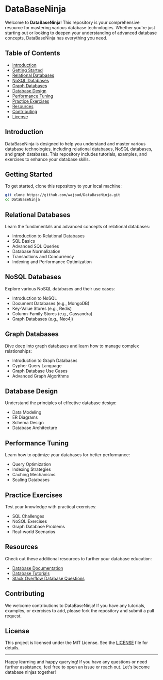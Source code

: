 # DataBaseNinja

Welcome to **DataBaseNinja**! This repository is your comprehensive resource for mastering various database technologies. Whether you're just starting out or looking to deepen your understanding of advanced database concepts, DataBaseNinja has everything you need.

## Table of Contents

- [Introduction](#introduction)
- [Getting Started](#getting-started)
- [Relational Databases](#relational-databases)
- [NoSQL Databases](#nosql-databases)
- [Graph Databases](#graph-databases)
- [Database Design](#database-design)
- [Performance Tuning](#performance-tuning)
- [Practice Exercises](#practice-exercises)
- [Resources](#resources)
- [Contributing](#contributing)
- [License](#license)

## Introduction

DataBaseNinja is designed to help you understand and master various database technologies, including relational databases, NoSQL databases, and graph databases. This repository includes tutorials, examples, and exercises to enhance your database skills.

## Getting Started

To get started, clone this repository to your local machine:

```bash
git clone https://github.com/wajoud/DataBaseNinja.git
cd DataBaseNinja
```

## Relational Databases

Learn the fundamentals and advanced concepts of relational databases:

- Introduction to Relational Databases
- SQL Basics
- Advanced SQL Queries
- Database Normalization
- Transactions and Concurrency
- Indexing and Performance Optimization

## NoSQL Databases

Explore various NoSQL databases and their use cases:

- Introduction to NoSQL
- Document Databases (e.g., MongoDB)
- Key-Value Stores (e.g., Redis)
- Column-Family Stores (e.g., Cassandra)
- Graph Databases (e.g., Neo4j)

## Graph Databases

Dive deep into graph databases and learn how to manage complex relationships:

- Introduction to Graph Databases
- Cypher Query Language
- Graph Database Use Cases
- Advanced Graph Algorithms

## Database Design

Understand the principles of effective database design:

- Data Modeling
- ER Diagrams
- Schema Design
- Database Architecture

## Performance Tuning

Learn how to optimize your databases for better performance:

- Query Optimization
- Indexing Strategies
- Caching Mechanisms
- Scaling Databases

## Practice Exercises

Test your knowledge with practical exercises:

- SQL Challenges
- NoSQL Exercises
- Graph Database Problems
- Real-world Scenarios

## Resources

Check out these additional resources to further your database education:

- [Database Documentation](https://www.sql.org)
- [Database Tutorials](https://www.w3schools.com/sql/)
- [Stack Overflow Database Questions](https://stackoverflow.com/questions/tagged/database)

## Contributing

We welcome contributions to DataBaseNinja! If you have any tutorials, examples, or exercises to add, please fork the repository and submit a pull request.

## License

This project is licensed under the MIT License. See the [LICENSE](LICENSE) file for details.

---

Happy learning and happy querying! If you have any questions or need further assistance, feel free to open an issue or reach out. Let's become database ninjas together!
